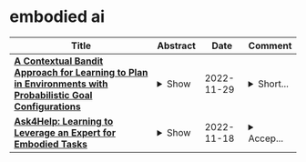 # embodied ai

| **Title** | **Abstract** | **Date** | **Comment** |
| --- | --- | --- | --- |
| **[A Contextual Bandit Approach for Learning to Plan in Environments with Probabilistic Goal Configurations](http://arxiv.org/abs/2211.16309v1)** | <details><summary>Show</summary><p>Object-goal navigation (Object-nav) entails searching, recognizing and navigating to a target object. Object-nav has been extensively studied by the Embodied-AI community, but most solutions are often restricted to considering static objects (e.g., television, fridge, etc.). We propose a modular framework for object-nav that is able to efficiently search indoor environments for not just static objects but also movable objects (e.g. fruits, glasses, phones, etc.) that frequently change their positions due to human intervention. Our contextual-bandit agent efficiently explores the environment by showing optimism in the face of uncertainty and learns a model of the likelihood of spotting different objects from each navigable location. The likelihoods are used as rewards in a weighted minimum latency solver to deduce a trajectory for the robot. We evaluate our algorithms in two simulated environments and a real-world setting, to demonstrate high sample efficiency and reliability.</p></details> | 2022-11-29 | <details><summary>Short...</summary><p>Shorter version accepted at NeurIPS 2022 Workshop on Robot Learning: Trustworthy Robotics</p></details> |
| **[Ask4Help: Learning to Leverage an Expert for Embodied Tasks](http://arxiv.org/abs/2211.09960v1)** | <details><summary>Show</summary><p>Embodied AI agents continue to become more capable every year with the advent of new models, environments, and benchmarks, but are still far away from being performant and reliable enough to be deployed in real, user-facing, applications. In this paper, we ask: can we bridge this gap by enabling agents to ask for assistance from an expert such as a human being? To this end, we propose the Ask4Help policy that augments agents with the ability to request, and then use expert assistance. Ask4Help policies can be efficiently trained without modifying the original agent's parameters and learn a desirable trade-off between task performance and the amount of requested help, thereby reducing the cost of querying the expert. We evaluate Ask4Help on two different tasks -- object goal navigation and room rearrangement and see substantial improvements in performance using minimal help. On object navigation, an agent that achieves a $52\%$ success rate is raised to $86\%$ with $13\%$ help and for rearrangement, the state-of-the-art model with a $7\%$ success rate is dramatically improved to $90.4\%$ using $39\%$ help. Human trials with Ask4Help demonstrate the efficacy of our approach in practical scenarios. We release the code for Ask4Help here: https://github.com/allenai/ask4help.</p></details> | 2022-11-18 | <details><summary>Accep...</summary><p>Accepted at NeurIPS, 2022</p></details> |